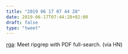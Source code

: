 ```yaml
---
title: "2019 06 17 07 44 28"
date: 2019-06-17T07:44:28+02:00
draft: false
type: "tweet"
---
```

[rga](https://phiresky.github.io/blog/2019/rga--ripgrep-for-zip-targz-docx-odt-epub-jpg/): Meet ripgrep with PDF full-search. (via HN)
